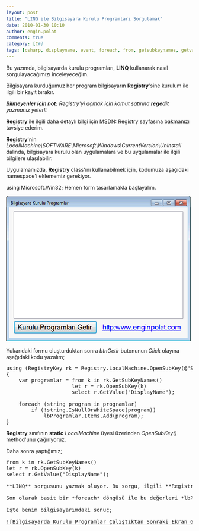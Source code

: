 ```yaml
---
layout: post
title: "LINQ ile Bilgisayara Kurulu Programları Sorgulamak"
date: 2010-01-30 10:10
author: engin.polat
comments: true
category: [C#]
tags: [csharp, displayname, event, foreach, from, getsubkeynames, getvalue, isnullorwhitespace, let, linq, listbox, opensubkey, regedit, registry, registrykey, select, string, using]
---
```

Bu yazımda, bilgisayarda kurulu programları, **LINQ** kullanarak nasıl sorgulayacağımızı inceleyeceğim.

Bilgisayara kurduğumuz her program bilgisayarın **Registry**'sine kurulum ile ilgili bir kayıt bırakır.

***Bilmeyenler için not:** Registry'yi açmak için komut satırına **regedit** yazmanız yeterli.*

**Registry** ile ilgili daha detaylı bilgi için <a title="MSDN: Registry" href="http://msdn.microsoft.com/en-us/library/ms724871(VS.85).aspx" target="_blank">MSDN: Registry</a> sayfasına bakmanızı tavsiye ederim.

**Registry**'nin *LocalMachine\SOFTWARE\Microsoft\Windows\CurrentVersion\Uninstall* dalında, bilgisayara kurulu olan uygulamalara ve bu uygulamalar ile ilgili bilgilere ulaşılabilir.

Uygulamamızda, **Registry** class'ını kullanabilmek için, kodumuza aşağıdaki namespace'i eklememiz gerekiyor.


using Microsoft.Win32;</pre>
Hemen form tasarlamakla başlayalım.

<a href="/assets/uploads/2010/01/BilgisayaraKuruluProgramlar_1.png">![Bilgisayarda Kurulu Programlar Ana Form Ekran Görüntüsü](/assets/uploads/2010/01/BilgisayaraKuruluProgramlar_1.png "Bilgisayarda Kurulu Programlar Ekran Görüntüsü")</a>

Yukarıdaki formu oluşturduktan sonra *btnGetir* butonunun *Click* olayına aşağıdaki kodu yazalım;
<pre class="brush:csharp">using (RegistryKey rk = Registry.LocalMachine.OpenSubKey(@"SOFTWARE\Microsoft\Windows\CurrentVersion\Uninstall"))
{
    var programlar = from k in rk.GetSubKeyNames()
                     let r = rk.OpenSubKey(k)
                     select r.GetValue("DisplayName");

    foreach (string program in programlar)
        if (!string.IsNullOrWhiteSpace(program))
            lbProgramlar.Items.Add(program);
}</pre>
**Registry** sınıfının **static** *LocalMachine* üyesi üzerinden *OpenSubKey()* method'unu çağırıyoruz.

Daha sonra yaptığımız;
<pre class="brush:csharp">from k in rk.GetSubKeyNames()
let r = rk.OpenSubKey(k)
select r.GetValue("DisplayName");

**LINQ** sorgusunu yazmak oluyor. Bu sorgu, ilgili **Registry** dalının altında bulunan tüm dalları açar ve içlerindeki **DisplayName** anahtarının değerini getirir.

Son olarak basit bir *foreach* döngüsü ile bu değerleri *lbProgramlar* **Listbox** kontrolüne dolduruyoruz.

İşte benim bilgisayarımdaki sonuç;

<a href="/assets/uploads/2010/01/BilgisayaraKuruluProgramlar_2.png">![Bilgisayarda Kurulu Programlar Çalıştıktan Sonraki Ekran Görüntüsü](/assets/uploads/2010/01/BilgisayaraKuruluProgramlar_2.png "Bilgisayarda Kurulu Programlar Çalıştıktan Sonraki Ekran Görüntüsü")</a>


